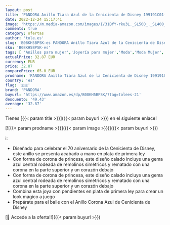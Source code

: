 ```yaml
---
layout: post
title: 'PANDORA Anillo Tiara Azul de la Cenicienta de Disney 199191C01-52 mujer'
date: 2022-12-24 15:17:41
image: 'https://m.media-amazon.com/images/I/31BfY-rku3L._SL500_._SL400_.jpg'
comments: true
category: ofertas
author: 'tole.es'
slug: 'B08KH5BPSK-es PANDORA Anillo Tiara Azul de la Cenicienta de Disney...'
sku: 'B08KH5BPSK-es'
tags: [ 'Anillos para mujer','Joyería para mujer','Moda','Moda Mujer','pandora','🇪🇸', ]
actualPrice: 32.87 EUR
currency: EUR
price: 32.87
comparePrice: 65.0 EUR
prodname: 'PANDORA Anillo Tiara Azul de la Cenicienta de Disney 199191C01-52 mujer'
country: 'es'
flag: '🇪🇸'
brand: 'PANDORA'
buyurl: 'https://www.amazon.es/dp/B08KH5BPSK/?tag=tolees-21'
descuento: '49.43'
average: '32.87'
---
```


Tienes [{{< param title >}}]({{< param buyurl >}}) en el siguiente enlace!

[![{{< param prodname >}}]({{< param image >}})]({{< param buyurl >}})

ℹ️:

- Diseñado para celebrar el 70 aniversario de la Cenicienta de Disney, este anillo se presenta acabado a mano en plata de primera ley
- Con forma de corona de princesa, este diseño calado incluye una gema azul central rodeada de remolinos simétricos y rematado con una corona en la parte superior y un corazón debajo
- Con forma de corona de princesa, este diseño calado incluye una gema azul central rodeada de remolinos simétricos y rematado con una corona en la parte superior y un corazón debajo
- Combina esta joya con pendientes en plata de primera ley para crear un look mágico a juego
- Prepárate para el baile con el Anillo Corona Azul de Cenicienta de Disney

[🛒 Accede a la oferta!!]({{< param buyurl >}})
